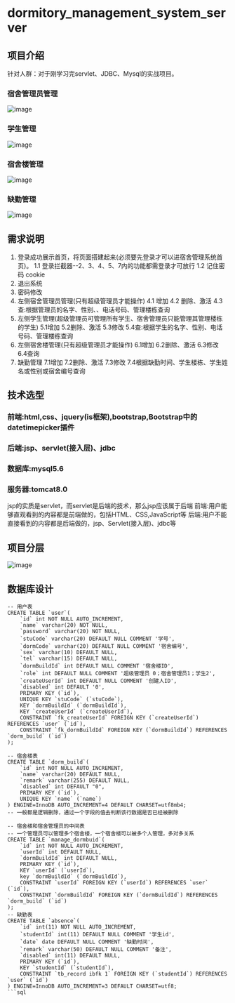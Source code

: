 # dormitory_management_system_server
## 项目介绍
针对人群：对于刚学习完servlet、JDBC、Mysql的实战项目。
### 宿舍管理员管理
![image](https://github.com/user-attachments/assets/c246ec4b-dcb9-4cfb-9d39-f36715fcddaf)
### 学生管理
![image](https://github.com/user-attachments/assets/f349f712-e901-49da-ab2e-31448a919d0b)
### 宿舍楼管理
![image](https://github.com/user-attachments/assets/e83581ed-f661-4429-920a-20790762255b)
### 缺勤管理
![image](https://github.com/user-attachments/assets/77e6d359-1b51-4390-aefa-c421796009a2)
## 需求说明
1. 登录成功展示首页，将页面搭建起来(必须要先登录才可以进宿舍管理系统首页)。
  1.1 登录拦截器--2、3、4、5、7内的功能都需登录才可放行
  1.2 记住密码 cookie
2. 退出系统
3. 密码修改
4. 左侧宿舍管理员管理(只有超级管理员才能操作)
  4.1 增加
  4.2 删除、激活
  4.3 查:根据管理员的名字、性别、、电话号码、管理楼栋查询
5. 左侧学生管理(超级管理员可管理所有学生、宿舍管理员只能管理其管理楼栋的学生)
  5.1增加
  5.2删除、激活
  5.3修改
  5.4查:根据学生的名字、性别、电话号码、管理楼栋查询
6. 左侧宿舍楼管理(只有超级管理员才能操作)
  6.1增加
  6.2删除、激活
  6.3修改
  6.4查询
7. 缺勤管理
  7.1增加
  7.2删除、激活
  7.3修改
  7.4根据缺勤时间、学生楼栋、学生姓名或性别或宿舍编号查询
## 技术选型
### 前端:html,css、jquery(is框架),bootstrap,Bootstrap中的datetimepicker插件
### 后端:jsp、servlet(接入层)、jdbc
### 数据库:mysql5.6
### 服务器:tomcat8.0
jsp的实质是servlet，而servlet是后端的技术，那么jsp应该属于后端
前端:用户能够直观看到的内容都是前端做的，包括HTML、CSS,JavaScript等
后端:用户不能直接看到的内容都是后端做的，jsp、Servlet(接入层)、jdbc等
## 项目分层
![image](https://github.com/user-attachments/assets/75bc9bdd-0e9e-4203-8b02-79cfc96f9a7a)
## 数据库设计
```
-- 用户表
CREATE TABLE `user`(
	`id` int NOT NULL AUTO_INCREMENT,
    `name` varchar(20) NOT NULL,
    `password` varchar(20) NOT NULL,
    `stuCode` varchar(20) DEFAULT NULL COMMENT '学号',
	`dormCode` varchar(20) DEFAULT NULL COMMENT '宿舍编号',
    `sex` varchar(10) DEFAULT NULL,
	`tel` varchar(15) DEFAULT NULL,
    `dormBuildId` int DEFAULT NULL COMMENT '宿舍楼ID',
    `role` int DEFAULT NULL COMMENT '超级管理员 0；宿舍管理员1；学生2',
    `createUserId` int DEFAULT NULL COMMENT '创建人ID',
    `disabled` int DEFAULT '0',
    PRIMARY KEY (`id`),
    UNIQUE KEY `stuCode` (`stuCode`),
    KEY `dormBuildId` (`dormBuildId`),
    KEY `createUserId` (`createUserId`),
    CONSTRAINT `fk_createUserId` FOREIGN KEY (`createUserId`) REFERENCES `user` (`id`),
    CONSTRAINT `fk_dormBuildId` FOREIGN KEY (`dormBuildId`) REFERENCES `dorm_build` (`id`)
);

-- 宿舍楼表
CREATE TABLE `dorm_build`(
	`id` int NOT NULL AUTO_INCREMENT,
    `name` varchar(20) DEFAULT NULL,
    `remark` varchar(255) DEFAULT NULL,
    `disabled` int DEFAULT "0", 
    PRIMARY KEY (`id`),
    UNIQUE KEY `name` (`name`)
) ENGINE=InnoDB AUTO_INCREMENT=4 DEFAULT CHARSET=utf8mb4;
-- 一般都是逻辑删除，通过一个字段的值去判断该行数据是否已经被删除

-- 宿舍楼和宿舍管理员的中间表
-- 一个管理员可以管理多个宿舍楼，一个宿舍楼可以被多个人管理，多对多关系
CREATE TABLE `manage_dormbuid`(
	`id` int NOT NULL AUTO_INCREMENT,
    `userId` int DEFAULT NULL,
    `dormBuildId` int DEFAULT NULL,
    PRIMARY KEY (`id`),
    KEY `userId` (`userId`),
    key `dormBuildId` (`dormBuildId`),
    CONSTRAINT `userId` FOREIGN KEY (`userId`) REFERENCES `user` (`id`),
    CONSTRAINT `dormBuildId` FOREIGN KEY (`dormBuildId`) REFERENCES `dorm_build` (`id`)
);
-- 缺勤表
CREATE TABLE `absence`(
	`id` int(11) NOT NULL AUTO_INCREMENT,
	`studentId` int(11) DEFAULT NULL COMMENT '学生id',
	`date` date DEFAULT NULL COMMENT '缺勤时间',
	`remark` varchar(50) DEFAULT NULL COMMENT '备注',
	`disabled` int(11) DEFAULT NULL,
	PRIMARY KEY (`id`),
	KEY `studentId` (`studentId`),
	CONSTRAINT `tb_record ibfk 1` FOREIGN KEY (`studentId`) REFERENCES `user` (`id`)
) ENGINE=InnoDB AUTO_INCREMENT=3 DEFAULT CHARSET=utf8;
```sql
